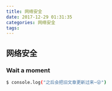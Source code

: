 ```yaml
---
title: 网络安全
date: 2017-12-29 01:31:35
categories: 网络安全
tags:
---
```

## 网络安全

### Wait a moment

``` bash
$ console.log("之后会把旧文章更新过来~😜")
```